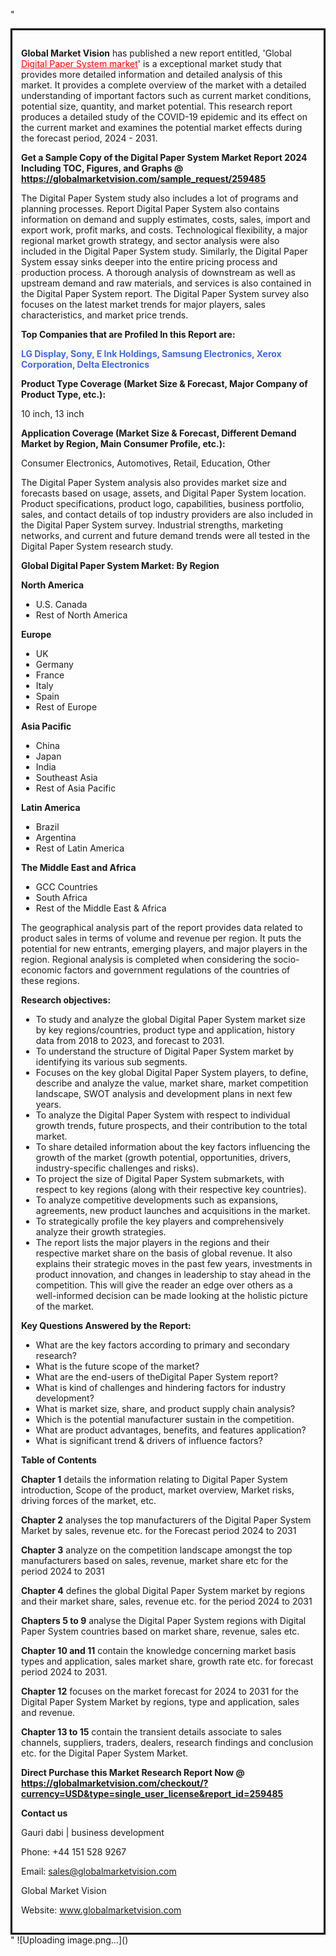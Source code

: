 "<div style='border: 3px solid black; padding: 1em;'>

<strong>Global Market Vision</strong> has published a new report entitled, 'Global <a style='color: #ff0000;' href='https://globalmarketvision.com/reports/global-digital-paper-system-market/259485'>Digital Paper System market</a>' is a exceptional market study that provides more detailed information and detailed analysis of this market. It provides a complete overview of the market with a detailed understanding of important factors such as current market conditions, potential size, quantity, and market potential. This research report produces a detailed study of the COVID-19 epidemic and its effect on the current market and examines the potential market effects during the forecast period, 2024 - 2031.

<strong>Get a Sample Copy of the Digital Paper System Market Report 2024 Including TOC, Figures, and Graphs @</strong> <a style='color: #ff0000;' href='https://globalmarketvision.com/sample_request/259485?utm_source=linkedinPulse&utm_medium=Dhiraj&utm_campaign=SN'><strong>https://globalmarketvision.com/sample_request/259485</strong></a>

The Digital Paper System study also includes a lot of programs and planning processes. Report Digital Paper System also contains information on demand and supply estimates, costs, sales, import and export work, profit marks, and costs. Technological flexibility, a major regional market growth strategy, and sector analysis were also included in the Digital Paper System study. Similarly, the Digital Paper System essay sinks deeper into the entire pricing process and production process. A thorough analysis of downstream as well as upstream demand and raw materials, and services is also contained in the Digital Paper System report. The Digital Paper System survey also focuses on the latest market trends for major players, sales characteristics, and market price trends.

<strong>Top Companies that are Profiled In this Report are:</strong>

<strong style='color: #4169e1;'>LG Display, Sony, E Ink Holdings, Samsung Electronics, Xerox Corporation, Delta Electronics</strong>
<div class='table-is-responsive'>
<p class='table-is-responsive'><strong>Product Type Coverage (Market Size &amp; Forecast, Major Company of Product Type, etc.):</strong></p>
10 inch, 13 inch

<strong>Application Coverage (Market Size &amp; Forecast, Different Demand Market by Region, Main Consumer Profile, etc.):</strong>

Consumer Electronics, Automotives, Retail, Education, Other

The Digital Paper System analysis also provides market size and forecasts based on usage, assets, and Digital Paper System location. Product specifications, product logo, capabilities, business portfolio, sales, and contact details of top industry providers are also included in the Digital Paper System survey. Industrial strengths, marketing networks, and current and future demand trends were all tested in the Digital Paper System research study.

</div>
<strong>Global Digital Paper System Market: By Region</strong>

<strong>North America</strong>
<ul>
  <li>U.S. Canada</li>
  <li>Rest of North America</li>
</ul>
<strong>Europe</strong>
<ul>
  <li>UK</li>
  <li>Germany</li>
  <li>France</li>
  <li>Italy</li>
  <li>Spain</li>
  <li>Rest of Europe</li>
</ul>
<strong>Asia Pacific</strong>
<ul>
  <li>China</li>
  <li>Japan</li>
  <li>India</li>
  <li>Southeast Asia</li>
  <li>Rest of Asia Pacific</li>
</ul>
<strong>Latin America</strong>
<ul>
  <li>Brazil</li>
  <li>Argentina</li>
  <li>Rest of Latin America</li>
</ul>
<strong>The Middle East and Africa</strong>
<ul>
  <li>GCC Countries</li>
  <li>South Africa</li>
  <li>Rest of the Middle East &amp; Africa</li>
</ul>
The geographical analysis part of the report provides data related to product sales in terms of volume and revenue per region. It puts the potential for new entrants, emerging players, and major players in the region. Regional analysis is completed when considering the socio-economic factors and government regulations of the countries of these regions.

<strong>Research objectives:</strong>
<ul>
  <li>To study and analyze the global Digital Paper System market size by key regions/countries, product type and application, history data from 2018 to 2023, and forecast to 2031.</li>
  <li>To understand the structure of Digital Paper System market by identifying its various sub segments.</li>
  <li>Focuses on the key global Digital Paper System players, to define, describe and analyze the value, market share, market competition landscape, SWOT analysis and development plans in next few years.</li>
  <li>To analyze the Digital Paper System with respect to individual growth trends, future prospects, and their contribution to the total market.</li>
  <li>To share detailed information about the key factors influencing the growth of the market (growth potential, opportunities, drivers, industry-specific challenges and risks).</li>
  <li>To project the size of Digital Paper System submarkets, with respect to key regions (along with their respective key countries).</li>
  <li>To analyze competitive developments such as expansions, agreements, new product launches and acquisitions in the market.</li>
  <li>To strategically profile the key players and comprehensively analyze their growth strategies.</li>
  <li>The report lists the major players in the regions and their respective market share on the basis of global revenue. It also explains their strategic moves in the past few years, investments in product innovation, and changes in leadership to stay ahead in the competition. This will give the reader an edge over others as a well-informed decision can be made looking at the holistic picture of the market.</li>
</ul>
<strong>Key Questions Answered by the Report:</strong>
<ul>
  <li>What are the key factors according to primary and secondary research?</li>
  <li>What is the future scope of the market?</li>
  <li>What are the end-users of theDigital Paper System report?</li>
  <li>What is kind of challenges and hindering factors for industry development?</li>
  <li>What is market size, share, and product supply chain analysis?</li>
  <li>Which is the potential manufacturer sustain in the competition.</li>
  <li>What are product advantages, benefits, and features application?</li>
  <li>What is significant trend &amp; drivers of influence factors?</li>
</ul>
<strong>Table of Contents</strong>

<strong>Chapter 1</strong> details the information relating to Digital Paper System introduction, Scope of the product, market overview, Market risks, driving forces of the market, etc.

<strong>Chapter 2</strong> analyses the top manufacturers of the Digital Paper System Market by sales, revenue etc. for the Forecast period 2024 to 2031

<strong>Chapter 3</strong> analyze on the competition landscape amongst the top manufacturers based on sales, revenue, market share etc for the period 2024 to 2031

<strong>Chapter 4</strong> defines the global Digital Paper System market by regions and their market share, sales, revenue etc. for the period 2024 to 2031

<strong>Chapters 5 to 9</strong> analyse the Digital Paper System regions with Digital Paper System countries based on market share, revenue, sales etc.

<strong>Chapter 10 and 11</strong> contain the knowledge concerning market basis types and application, sales market share, growth rate etc. for forecast period 2024 to 2031.

<strong>Chapter 12</strong> focuses on the market forecast for 2024 to 2031 for the Digital Paper System Market by regions, type and application, sales and revenue.

<strong>Chapter 13 to 15</strong> contain the transient details associate to sales channels, suppliers, traders, dealers, research findings and conclusion etc. for the Digital Paper System Market.

<b><strong>Direct Purchase this Market Research Report Now @ </strong><a style='color: #ff0000;' href='https://globalmarketvision.com/checkout/?currency=USD&type=single_user_license&report_id=259485?utm_source=linkedinPulse&utm_medium=Dhiraj&utm_campaign=SN'><strong>https://globalmarketvision.com/checkout/?currency=USD&type=single_user_license&report_id=259485</strong></a></b>

<strong>Contact us</strong>

Gauri dabi | business development

Phone: +44 151 528 9267

Email: <a href='mailto:sales@globalmarketvision.com'>sales@globalmarketvision.com</a>

Global Market Vision

Website: <a href='http://www.globalmarketvision.com/'>www.globalmarketvision.com</a>

</div>"
![Uploading image.png…]()
